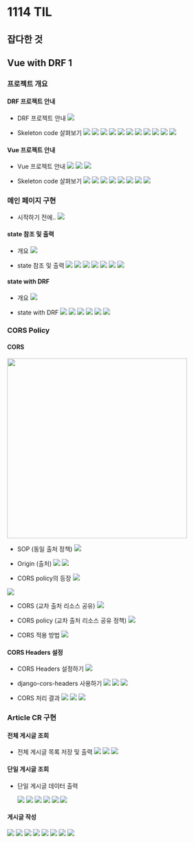 # 1114 TIL

## 잡다한 것

## Vue with DRF 1

### 프로젝트 개요

#### DRF 프로젝트 안내

- DRF 프로젝트 안내
  ![](1114_assets/2023-11-13-19-13-41-image.png)

- Skeleton code 살펴보기
  ![](1114_assets/2023-11-13-19-51-55-image.png)
  ![](1114_assets/2023-11-13-19-52-03-image.png)
  ![](1114_assets/2023-11-13-19-52-11-image.png)
  ![](1114_assets/2023-11-13-19-52-19-image.png)
  ![](1114_assets/2023-11-13-19-52-28-image.png)
  ![](1114_assets/2023-11-13-19-52-44-image.png)
  ![](1114_assets/2023-11-13-19-52-59-image.png)
  ![](1114_assets/2023-11-13-19-53-11-image.png)
  ![](1114_assets/2023-11-13-19-53-18-image.png)
  ![](1114_assets/2023-11-13-19-53-26-image.png)
  ![](1114_assets/2023-11-13-19-53-35-image.png)

#### Vue 프로젝트 안내

- Vue 프로젝트 안내
  ![](1114_assets/2023-11-13-19-54-00-image.png)
  ![](1114_assets/2023-11-13-19-54-09-image.png)
  ![](1114_assets/2023-11-13-19-54-18-image.png)

- Skeleton code 살펴보기
  ![](1114_assets/2023-11-13-19-54-42-image.png)
  ![](1114_assets/2023-11-13-19-54-48-image.png)
  ![](1114_assets/2023-11-13-19-54-55-image.png)
  ![](1114_assets/2023-11-13-19-55-02-image.png)
  ![](1114_assets/2023-11-13-19-55-14-image.png)
  ![](1114_assets/2023-11-13-19-55-28-image.png)
  ![](1114_assets/2023-11-13-19-55-36-image.png)
  ![](1114_assets/2023-11-13-19-55-43-image.png)

### 메인 페이지 구현

- 시작하기 전에..
  ![](1114_assets/2023-11-13-19-56-01-image.png)

#### state 참조 및 출력

- 개요
  ![](1114_assets/2023-11-13-19-56-28-image.png)

- state 참조 및 출력
  ![](1114_assets/2023-11-13-19-56-43-image.png)
  ![](1114_assets/2023-11-13-19-56-50-image.png)
  ![](1114_assets/2023-11-13-19-56-57-image.png)
  ![](1114_assets/2023-11-13-19-57-05-image.png)
  ![](1114_assets/2023-11-13-19-57-18-image.png)
  ![](1114_assets/2023-11-13-19-57-26-image.png)
  ![](1114_assets/2023-11-13-19-57-34-image.png)

#### state with DRF

- 개요
  ![](1114_assets/2023-11-13-19-57-57-image.png)

- state with DRF
  ![](1114_assets/2023-11-13-19-58-18-image.png)
  ![](1114_assets/2023-11-13-19-58-25-image.png)
  ![](1114_assets/2023-11-13-19-58-32-image.png)
  ![](1114_assets/2023-11-13-19-58-39-image.png)
  ![](1114_assets/2023-11-13-19-58-48-image.png)
  ![](1114_assets/2023-11-13-19-58-56-image.png)

### CORS Policy

#### CORS

<img src="1114_assets/2023-11-13-19-59-13-image.png" title="" alt="" width="418">

- SOP (동일 출처 정책)
  ![](1114_assets/2023-11-13-19-59-41-image.png)

- Origin (출처)
  ![](1114_assets/2023-11-13-19-59-58-image.png)
  ![](1114_assets/2023-11-13-20-00-06-image.png)

- CORS policy의 등장
  ![](1114_assets/2023-11-13-20-00-41-image.png)

![](1114_assets/2023-11-13-20-00-55-image.png)

- CORS (교차 출처 리소스 공유)
  ![](1114_assets/2023-11-13-20-01-17-image.png)

- CORS policy (교차 출처 리소스 공유 정책)
  ![](1114_assets/2023-11-14-10-25-17-image.png)

- CORS 적용 방법
  ![](1114_assets/2023-11-13-20-02-00-image.png)

#### CORS Headers 설정

- CORS Headers 설정하기
  ![](1114_assets/2023-11-13-20-02-24-image.png)

- django-cors-headers 사용하기
  ![](1114_assets/2023-11-13-20-02-50-image.png)
  ![](1114_assets/2023-11-13-20-02-57-image.png)
  ![](1114_assets/2023-11-13-20-03-03-image.png)

- CORS 처리 결과
  ![](1114_assets/2023-11-13-20-03-17-image.png)
  ![](1114_assets/2023-11-13-20-03-26-image.png)
  ![](1114_assets/2023-11-13-20-03-33-image.png)

### Article CR 구현

#### 전체 게시글 조회

- 전체 게시글 목록 저장 및 출력
  ![](1114_assets/2023-11-13-20-04-04-image.png)
  ![](1114_assets/2023-11-13-20-04-11-image.png)
  ![](1114_assets/2023-11-13-20-04-19-image.png)

#### 단일 게시글 조회

- 단일 게시글 데이터 출력
  
  ![](1114_assets/2023-11-13-20-04-47-image.png)
  ![](1114_assets/2023-11-13-20-04-55-image.png)
  ![](1114_assets/2023-11-13-20-05-03-image.png)
  ![](1114_assets/2023-11-13-20-05-10-image.png)
  ![](1114_assets/2023-11-13-20-05-19-image.png)
  ![](1114_assets/2023-11-13-20-05-34-image.png)

#### 게시글 작성

![](1114_assets/2023-11-13-20-05-50-image.png)
![](1114_assets/2023-11-13-20-05-59-image.png)
![](1114_assets/2023-11-13-20-06-07-image.png)
![](1114_assets/2023-11-13-20-06-14-image.png)
![](1114_assets/2023-11-13-20-06-26-image.png)
![](1114_assets/2023-11-13-20-06-35-image.png)
![](1114_assets/2023-11-13-20-06-42-image.png)
![](1114_assets/2023-11-13-20-06-49-image.png)
